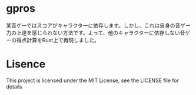 # gpros
某音ゲーではスコアがキャラクターに依存します。しかし、これは自身の音ゲー力の上達を感じられない方法です。よって、他のキャラクターに依存しない音ゲーの得点計算をRust上で再現しました。

# Lisence

This project is licensed under the MIT License, see the LICENSE file for details
